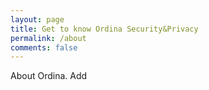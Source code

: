 ```yaml
---
layout: page
title: Get to know Ordina Security&Privacy
permalink: /about
comments: false
---
```


About Ordina. Add